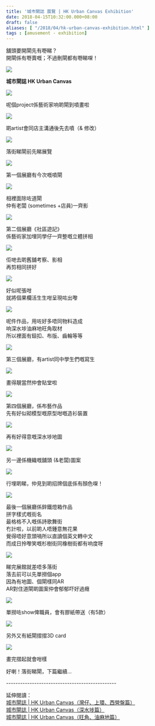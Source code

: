 ```yaml
---
title: '城巿閘誌 展覽 | HK Urban Canvas Exhibition'
date: 2018-04-15T10:32:00.000+08:00
draft: false
aliases: [ "/2018/04/hk-urban-canvas-exhibition.html" ]
tags : [amusement - exhibition]
---
```


舖頭要開閘先有嘢睇？  
開閘係有嘢賣嘅；不過刪閘都有嘢睇㗎！  

[![](https://c1.staticflickr.com/1/871/39643669640_a20a234426_z.jpg)](https://c1.staticflickr.com/1/871/39643669640_a20a234426_z.jpg)

**城巿閘誌 HK Urban Canvas**  

[![](https://c1.staticflickr.com/1/878/41452497101_b8de166d09_z.jpg)](https://c1.staticflickr.com/1/878/41452497101_b8de166d09_z.jpg)

呢個project係藝術家响啲閘到噴畫啦  

[![](https://c1.staticflickr.com/1/796/39643667290_af6fb26c52_z.jpg)](https://c1.staticflickr.com/1/796/39643667290_af6fb26c52_z.jpg)

啲artist會同店主溝通後先去噴（& 修改）  

[![](https://c1.staticflickr.com/1/870/41452494131_aaa3d3b6ea_z.jpg)](https://c1.staticflickr.com/1/870/41452494131_aaa3d3b6ea_z.jpg)

落街睇閘前先睇展覽  

[![](https://c1.staticflickr.com/1/902/40738114634_7b8baa7a8d_z.jpg)](https://c1.staticflickr.com/1/902/40738114634_7b8baa7a8d_z.jpg)

第一個展廳有今次嘅噴閘  

[![](https://c1.staticflickr.com/1/872/39643669060_48a3103d78_z.jpg)](https://c1.staticflickr.com/1/872/39643669060_48a3103d78_z.jpg)

相裡面除咗道閘  
仲有老闆 (sometimes +店員)一齊影  

[![](https://c1.staticflickr.com/1/788/41452496391_a4c53a6ba0_z.jpg)](https://c1.staticflickr.com/1/788/41452496391_a4c53a6ba0_z.jpg)

第二個展廳《社區遊記》  
係藝術家加埋同學仔一齊整嘅立體拼相  

[![](https://c1.staticflickr.com/1/801/41452495881_57b7a951ca_z.jpg)](https://c1.staticflickr.com/1/801/41452495881_57b7a951ca_z.jpg)

佢哋去啲舊舖考察、影相  
再剪相同拼好  

[![](https://c1.staticflickr.com/1/822/41452495431_f1411ff64a_z.jpg)](https://c1.staticflickr.com/1/822/41452495431_f1411ff64a_z.jpg)

好似呢張咁  
就將個果欄活生生咁呈現咗出嚟  

[![](https://c1.staticflickr.com/1/809/39643667650_0f3bf36ee0_z.jpg)](https://c1.staticflickr.com/1/809/39643667650_0f3bf36ee0_z.jpg)

呢件作品，用咗好多唔同物料造成  
响深水埗油麻地旺角取材  
所以裡面有鈕扣、布版、齒輪等等  

[![](https://c1.staticflickr.com/1/875/41452507461_099e7fbeb6_z.jpg)](https://c1.staticflickr.com/1/875/41452507461_099e7fbeb6_z.jpg)

第三個展廳，有artist同中學生們嘅寫生  

[![](https://c1.staticflickr.com/1/901/39643674400_8d7e761496_z.jpg)](https://c1.staticflickr.com/1/901/39643674400_8d7e761496_z.jpg)

畫得靚當然仲會貼堂啦  

[![](https://c1.staticflickr.com/1/894/41452502681_0b55b30e30_z.jpg)](https://c1.staticflickr.com/1/894/41452502681_0b55b30e30_z.jpg)

第四個展廳，係布藝作品  
先有好似砌模型嘅原型咁嘅造衫裝置  

[![](https://c1.staticflickr.com/1/786/39643673360_3f99e61369_z.jpg)](https://c1.staticflickr.com/1/786/39643673360_3f99e61369_z.jpg)

再有好得意嘅深水埗地圖  

[![](https://c1.staticflickr.com/1/799/39643673030_3af06f8640_z.jpg)](https://c1.staticflickr.com/1/799/39643673030_3af06f8640_z.jpg)

另一邊係機織嘅舖頭 (&老闆)圖案  

[![](https://c1.staticflickr.com/1/804/39643677230_ffb96de068_z.jpg)](https://c1.staticflickr.com/1/804/39643677230_ffb96de068_z.jpg)

行埋啲睇，仲見到啲招牌個底係有顏色㗎！  

[![](https://c1.staticflickr.com/1/879/39643676660_57c0e708dc_z.jpg)](https://c1.staticflickr.com/1/879/39643676660_57c0e708dc_z.jpg)

最後一個展廳係鋅鐵燈箱作品  
拼字樣式嘅街名  
最格格不入嘅係詩歌舞街  
冇計啦，以前啲人唔鍾意無花果  
覺得唔好意頭喎所以直讀個英文轉中文  
而成日拎嚟笑嘅杉樹街同橡樹街都有响度呀  

[![](https://c1.staticflickr.com/1/822/41452505391_5eb5960fa5_z.jpg)](https://c1.staticflickr.com/1/822/41452505391_5eb5960fa5_z.jpg)

睇完展館就差唔多落街  
落去前可以先單撈個app  
因為有地圖、個閘樣同AR  
AR對住道閘啲圖案仲會郁郁吓好過癮  

[![](https://c1.staticflickr.com/1/901/41452504771_748697812d_z.jpg)](https://c1.staticflickr.com/1/901/41452504771_748697812d_z.jpg)

單撈咗show俾職員，會有膠紙帶送（有5款）  

[![](https://c1.staticflickr.com/1/864/41452503751_62c6db4df9_z.jpg)](https://c1.staticflickr.com/1/864/41452503751_62c6db4df9_z.jpg)

另外又有紙閘摺摺3D card  

[![](https://c1.staticflickr.com/1/793/41452504261_b9f04f0a88_z.jpg)](https://c1.staticflickr.com/1/793/41452504261_b9f04f0a88_z.jpg)

畫完摺起就會咁樣  
  
  
好喇！落街睇閘，下篇繼續...  
  
\-----------------------------------------------  
  
延伸閱讀：  
[城巿閘誌 | HK Urban Canvas（灣仔、上環、西營盤篇）](https://www.hidie.net/2018/04/hk-urban-canvas.html)  
[城巿閘誌 | HK Urban Canvas（深水埗篇）](https://www.hidie.net/2018/04/hk-urban-canvas_16.html)  
[城巿閘誌 | HK Urban Canvas（旺角、油麻地篇）](https://www.hidie.net/2018/04/hk-urban-canvas_74.html)